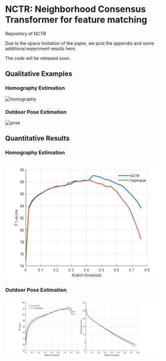 # NCTR: Neighborhood Consensus Transformer for feature matching
Repository of NCTR

Due to the space limitation of the paper, we post the appendix and some additional experiment results here.

The code will be released soon.

## Qualitative Examples

### Homography Estimation
![homography](imgs/homo_compare.png)

### Outdoor Pose Estimation
![pose](imgs/pose_compare.png)

## Quantitative Results

### Homography Estimation
![homography](imgs/homo.png)

### Outdoor Pose Estimation
![pose](imgs/pose.png)

